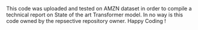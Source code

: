 This code was uploaded and tested on AMZN dataset in order to compile a technical report on State of the art Transformer model. In no way is this code owned by the repsective repository owner. Happy Coding !
